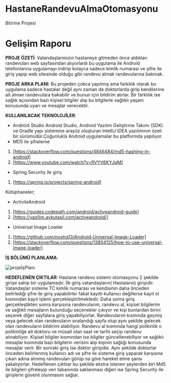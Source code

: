 # HastaneRandevuAlmaOtomasyonu
Bitirme Projesi

# Gelişim Raporu
**PROJE ÖZETİ**: 
Vatandaşlarımızın hastaneye gitmeden önce aldıkları randevuları web sayfasından alıyorlardı bu uygulama ile Android telefonlarına uygulamayı indirip kolayca sadece kimlik numarası ve şifre ile giriş yapıp web sitesinde olduğu gibi randevu almak randevularına bakmak.

**PROJE ARKA PLANI**: 
Bu projeden çokca yapılmış ama farklılık olarak bu uygulama sadece hastalar değil aynı zaman da doktorlarda girip kendilerine ait alınan randevulara bakabilir ve bunun için bildirim alırlar. Bir farklılık ise sağlık açısından bazı kişisel bilgiler alıp bu bilgilerle sağlıklı yaşam konusunda uyarı ve mesajlar verecektir.

**KULLANILACAK TEKNOLOJİLER**:
- Android Studio
Android Studio, Android Yazılım Geliştirme Takımı (SDK) ve Gradle yapı sistemine arayüz oluşturan IntelliJ IDEA yazılımının özeli bir sürümüdür.Çoğunlukla Android uygulamalar bu platformda yapılıyor.
- MD5 ile şifreleme
1. [https://stackoverflow.com/questions/4846484/md5-hashing-in-android]
2. [https://www.youtube.com/watch?v=fIVYV6KYJqM]
- Spring Security ile giriş
1. [https://spring.io/projects/spring-android]

Kütüphaneler;
- ActiviteAndroid
1. [https://guides.codepath.com/android/activeandroid-guide]
2. [https://yazilim.aykutasil.com/activeandroid/]
- Universal Image Loader
1. [https://github.com/nostra13/Android-Universal-Image-Loader]
2. [https://stackoverflow.com/questions/13854125/how-to-use-universal-image-loader]

**İŞ BÖLÜMÜ PLANLAMA**:

![projeİşPlanı](https://user-images.githubusercontent.com/74215861/99885151-f765b180-2c43-11eb-844c-9c84a3d70234.PNG)


**HEDEFLENEN ÇIKTILAR**:
Hastane randevu sistemi otomasyonu 2 şekilde girişe sahip bir uygulamadır. 
İlk giriş vatandaşların( Hastaların) girişidir. Vatandaşlar sisteme TC kimlik numarası ve kendisinin daha önceden belirlediği şifre ile giriş yapabilirler fakat kayıtlı kullanıcı değillerse kayıt ol kısmından kayıt işlemi gerçekleştirilmektedir.
Daha sonra giriş gerçekleştikten sonra karşısına randevularım, randevu al, kişisel bilgilerim ve sağlıklı mesajların bulunduğu seçenekler çıkıyor ve kişi bunlardan birini seçerek diğer sayfalara giriş yapabiliyorlar. Randevularım kısmında geçmiş veya gelecek olan randevuların sıralandığı sayfa olup aynı şekilde gelecek olan randevuların bildirimi alabiliyor.
Randevu al kısmında hangi polikinlik o polikinliğe ait doktoru ve müsait olan saat ve tarihi seçip randevu alınabiliyor. Kişisel bilgiler kısmından ise bilgiler güncellenebiliyor ve sağlıklı mesajlar kısmında bazı bilgilerin verisini alıp kişinin sağlığı konusunda mesajlar verir.
Bir sonraki giriş ise doktor girişidie. Aynı şekilde doktorlar önceden belirlenmiş kullanıcı adı ve şifre ile sisteme giriş yaparak karşısına çıkan adına alınmış randevuları görüp na göre hareket etme şansı yakalıyorlar.
Hedeflenen çıktılar bu şekilde ekstra istenen şeylerden biri Md5 ile bilgileri şifreleyip veri tabanında saklanması diğeri ise Spring Security ile girişlerin güvenli olunmasını sağlar.






